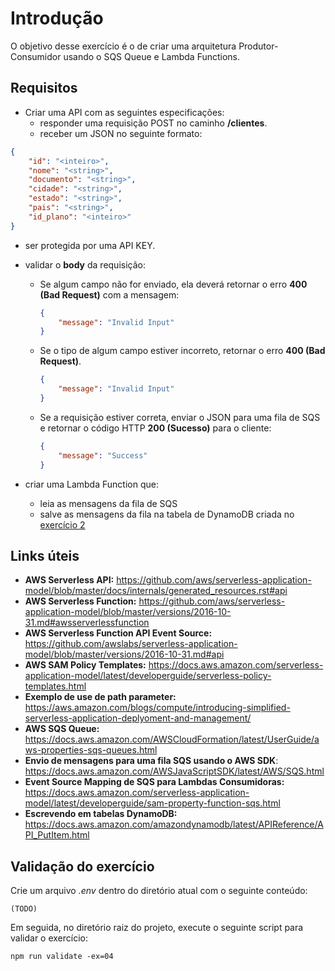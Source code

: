 # Introdução
O objetivo desse exercício é o de criar uma arquitetura Produtor-Consumidor usando o SQS Queue e Lambda Functions.

## Requisitos

- Criar uma API com as seguintes especificações:
  - responder uma requisição POST no caminho **/clientes**.
  - receber um JSON no seguinte formato:

```json
{
    "id": "<inteiro>",
    "nome": "<string>",
    "documento": "<string>",
    "cidade": "<string>",
    "estado": "<string>",
    "pais": "<string>",
    "id_plano": "<inteiro>"
}
```

  - ser protegida por uma API KEY.
  - validar o **body** da requisição:
    - Se algum campo não for enviado, ela deverá retornar o erro **400 (Bad Request)** com a mensagem:

        ```json
        {
            "message": "Invalid Input"
        }
        ```

    - Se o tipo de algum campo estiver incorreto, retornar o erro **400 (Bad Request)**.

        ```json
        {
            "message": "Invalid Input"
        }
        ```

    - Se a requisição estiver correta, enviar o JSON para uma fila de SQS e retornar o código HTTP **200 (Sucesso)** para o cliente:

        ```json
        {
            "message": "Success"
        }
        ```

- criar uma Lambda Function que:
  - leia as mensagens da fila de SQS
  - salve as mensagens da fila na tabela de DynamoDB criada no [exercício 2](../02/README.md)

## Links úteis
* **AWS Serverless API:** https://github.com/aws/serverless-application-model/blob/master/docs/internals/generated_resources.rst#api
* **AWS Serverless Function:** https://github.com/aws/serverless-application-model/blob/master/versions/2016-10-31.md#awsserverlessfunction
* **AWS Serverless Function API Event Source:** https://github.com/awslabs/serverless-application-model/blob/master/versions/2016-10-31.md#api
* **AWS SAM Policy Templates:** https://docs.aws.amazon.com/serverless-application-model/latest/developerguide/serverless-policy-templates.html
* **Exemplo de use de path parameter:** https://aws.amazon.com/blogs/compute/introducing-simplified-serverless-application-deplyoment-and-management/
* **AWS SQS Queue:** https://docs.aws.amazon.com/AWSCloudFormation/latest/UserGuide/aws-properties-sqs-queues.html
* **Envio de mensagens para uma fila SQS usando o AWS SDK**: https://docs.aws.amazon.com/AWSJavaScriptSDK/latest/AWS/SQS.html
* **Event Source Mapping de SQS para Lambdas Consumidoras:** https://docs.aws.amazon.com/serverless-application-model/latest/developerguide/sam-property-function-sqs.html
* **Escrevendo em tabelas DynamoDB:** https://docs.aws.amazon.com/amazondynamodb/latest/APIReference/API_PutItem.html

## Validação do exercício

Crie um arquivo *.env* dentro do diretório atual com o seguinte conteúdo:
```
(TODO)
```

Em seguida, no diretório raiz do projeto, execute o seguinte script para validar o exercício:
```
npm run validate -ex=04
```
